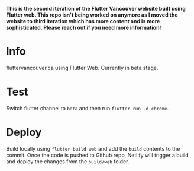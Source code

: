 **This is the second iteration of the Flutter Vancouver website built using Flutter web. This repo isn't being worked on anymore as I moved the website to third iteration which has more content and is more sophisticated. Please reach out if you need more information!**

# Info

fluttervancouver.ca using Flutter Web. Currently in beta stage.

# Test

Switch flutter channel to ```beta``` and then run ```flutter run -d chrome```.

# Deploy

Build locally using ```flutter build web``` and add the ```build``` contents to the commit. Once the code is pushed to Github repo, Netlify will trigger a build and deploy the changes from the ```build/web``` folder.
